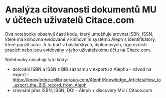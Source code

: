 # Analýza citovanosti dokumentů MU v účtech uživatelů Citace.com

Dva notebooky obsahují části kódu, který umožňuje srovnat ISBN, ISSN, které má knihovna evidované v knihovním systému Aleph s identifikátory, které použil autor. A to buď v balalářských, diplomových, rigorózních pracích nebo jsou evidovány v jeho uživatelskému účtu na Citace.com.

Notebooky obsahují tyto kódy:
- dolování ISBN a ISSN z BIB záznamu v exportu z Alephu - návod na export -  https://knowledge.exlibrisgroup.com/Aleph/Knowledge_Articles/How_to_export_the_BIB_record_from_Aleph
- srovnání přes ISBN, ISSN, DOI - Aleph + discovery MU / Citace.com
